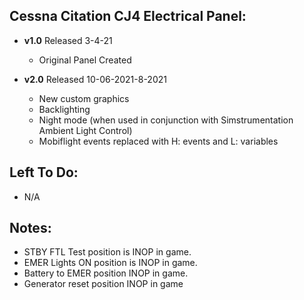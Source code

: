 ## Cessna Citation CJ4 Electrical Panel:
- **v1.0** 
  Released 3-4-21
	- Original Panel Created

- **v2.0** 
  Released 10-06-2021-8-2021
	- New custom graphics
	- Backlighting
	- Night mode (when used in conjunction with Simstrumentation Ambient Light Control)
	- Mobiflight events replaced with H: events and L: variables
	
## Left To Do:

- N/A

## Notes:
- STBY FTL Test position is INOP in game.
- EMER Lights ON position is INOP in game.
- Battery to EMER position INOP in game.
- Generator reset position INOP in game
	
